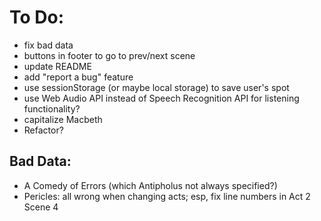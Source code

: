 # To Do:
* fix bad data
* buttons in footer to go to prev/next scene
* update README
* add "report a bug" feature
* use sessionStorage (or maybe local storage) to save user's spot
* use Web Audio API instead of Speech Recognition API for listening functionality?	
* capitalize Macbeth
* Refactor?

## Bad Data:
* A Comedy of Errors (which Antipholus not always specified?)
* Pericles: all wrong when changing acts; esp, fix line numbers in Act 2 Scene 4
